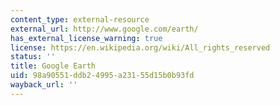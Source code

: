 ```yaml
---
content_type: external-resource
external_url: http://www.google.com/earth/
has_external_license_warning: true
license: https://en.wikipedia.org/wiki/All_rights_reserved
status: ''
title: Google Earth
uid: 98a90551-ddb2-4995-a231-55d15b0b93fd
wayback_url: ''
---
```

